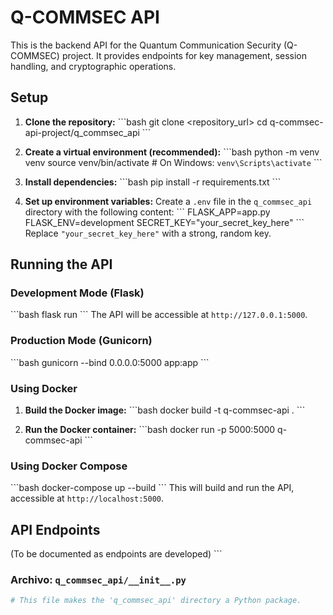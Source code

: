 # Q-COMMSEC API

This is the backend API for the Quantum Communication Security (Q-COMMSEC) project. It provides endpoints for key management, session handling, and cryptographic operations.

## Setup

1.  **Clone the repository:**
    \`\`\`bash
    git clone <repository_url>
    cd q-commsec-api-project/q_commsec_api
    \`\`\`

2.  **Create a virtual environment (recommended):**
    \`\`\`bash
    python -m venv venv
    source venv/bin/activate # On Windows: `venv\Scripts\activate`
    \`\`\`

3.  **Install dependencies:**
    \`\`\`bash
    pip install -r requirements.txt
    \`\`\`

4.  **Set up environment variables:**
    Create a `.env` file in the `q_commsec_api` directory with the following content:
    \`\`\`
    FLASK_APP=app.py
    FLASK_ENV=development
    SECRET_KEY="your_secret_key_here"
    \`\`\`
    Replace `"your_secret_key_here"` with a strong, random key.

## Running the API

### Development Mode (Flask)

\`\`\`bash
flask run
\`\`\`
The API will be accessible at `http://127.0.0.1:5000`.

### Production Mode (Gunicorn)

\`\`\`bash
gunicorn --bind 0.0.0.0:5000 app:app
\`\`\`

### Using Docker

1.  **Build the Docker image:**
    \`\`\`bash
    docker build -t q-commsec-api .
    \`\`\`

2.  **Run the Docker container:**
    \`\`\`bash
    docker run -p 5000:5000 q-commsec-api
    \`\`\`

### Using Docker Compose

\`\`\`bash
docker-compose up --build
\`\`\`
This will build and run the API, accessible at `http://localhost:5000`.

## API Endpoints

(To be documented as endpoints are developed)
\`\`\`

### Archivo: `q_commsec_api/__init__.py`

```python file="q_commsec_api/__init__.py"
# This file makes the 'q_commsec_api' directory a Python package.
